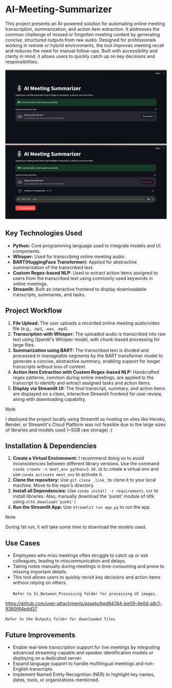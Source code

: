 # AI-Meeting-Summarizer
This project presents an AI-powered solution for automating online meeting transcription, summarization, and action item extraction. It addresses the common challenge of missed or forgotten meeting content by generating concise, structured outputs from raw audio. Designed for professionals working in remote or hybrid environments, the tool improves meeting recall and reduces the need for manual follow-ups. Built with accessibility and clarity in mind, it allows users to quickly catch up on key decisions and responsibilities.
<br><br>
![Screenshot of starting page 1.](/StartingUI_1.png)
<br>
![Screenshot of starting page 1.](/StartingUI_2.png)
## Key Technologies Used
- **Python:** Core programming language used to integrate models and UI components.
- **Whisper:** Used for transcribing online meeting audio.
- **BART(HuggingFace Transformer):** Applied for abstractive summarization of the transcribed text.
- **Custom Regex-based NLP:** Used to extract action items assigned to users from the transcribed text using commonly used keywords in online meetings.
- **Streamlit:** Built an interactive frontend to display downloadable transcripts, summaries, and tasks.
## Project Workflow
1. **File Upload:** The user uploads a recorded online meeting audio/video file (e.g., `.mp3`, `.wav`, `.mp4`).
2. **Transcription with Whisper:** The uploaded audio is transcribed into raw text using OpenAI's Whisper model, with chunk-based processing for large files.
3. **Summarization using BART:** The transcribed text is divided and processed in manageable segments by the BART transformer model to generate a concise, abstractive summary, enabling support for longer transcripts without loss of context.
4. **Action Item Extraction with Custom Regex-based NLP:** Handcrafted regex patterns, common during online meetings, are applied to the transcript to identify and extract assigned tasks and action items.
5. **Display via Streamlit UI:** The final transcript, summary, and action items are displayed on a clean, interactive Streamlit frontend for user review, along with downloading capability.
> [!Note]
> I deployed the project locally using Streamlit as hosting on sites like Heroku, Render, or Streamlit's Cloud Platform was not feasible due to the large sizes of libraries and models used (~5GB raw storage) :(
## Installation & Dependencies
1. **Create a Virtual Environment:** I recommend doing so to avoid inconsistencies between different library versions. Use the command `conda create -n meet_env python=3.10.18` to create a virtual env and use `conda activate meet_env` to activate it.
2. **Clone the repository:** Use  `git clone _link_` to clone it to your local machine. Move to the repo's directory.
3. **Install all Dependencies:** Use `conda install -r requirements.txt` to install libraries. Also, manually download the 'punkt' module of nltk using `nltk.download('punkt')`
4. **Run the Streamlit App:** Use `Streamlit run app.py` to run the app.
> [!Note]
> During 1st run, it will take some time to download the models used.
## Use Cases
- Employees who miss meetings often struggle to catch up or ask colleagues, leading to miscommunication and delays.
- Taking notes manually during meetings is time-consuming and prone to missing important details.
- This tool allows users to quickly revisit key decisions and action items without relying on others.
<br><br> `Refer to In_Between_Processing folder for processing UI images.`<br>


https://github.com/user-attachments/assets/bed84744-be09-4e0d-a8c1-9380f84edd37

`Refer to the Outputs folder for downloaded files`

## Future Improvements
- Enable real-time transcription support for live meetings by integrating advanced streaming-capable and speaker identification models or deploying on a dedicated server.
- Expand language support to handle multilingual meetings and non-English transcripts.
- Implement Named Entity Recognition (NER) to highlight key names, dates, tools, or organizations mentioned.
